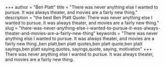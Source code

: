 +++
author = "Ben Platt"
title = "There was never anything else I wanted to pursue. It was always theater, and movies are a fairly new thing."
description = "the best Ben Platt Quote: There was never anything else I wanted to pursue. It was always theater, and movies are a fairly new thing."
slug = "there-was-never-anything-else-i-wanted-to-pursue-it-was-always-theater-and-movies-are-a-fairly-new-thing"
keywords = "There was never anything else I wanted to pursue. It was always theater, and movies are a fairly new thing.,ben platt,ben platt quotes,ben platt quote,ben platt sayings,ben platt saying,quotes, sayings,quote, saying, motivation"
+++
There was never anything else I wanted to pursue. It was always theater, and movies are a fairly new thing.
